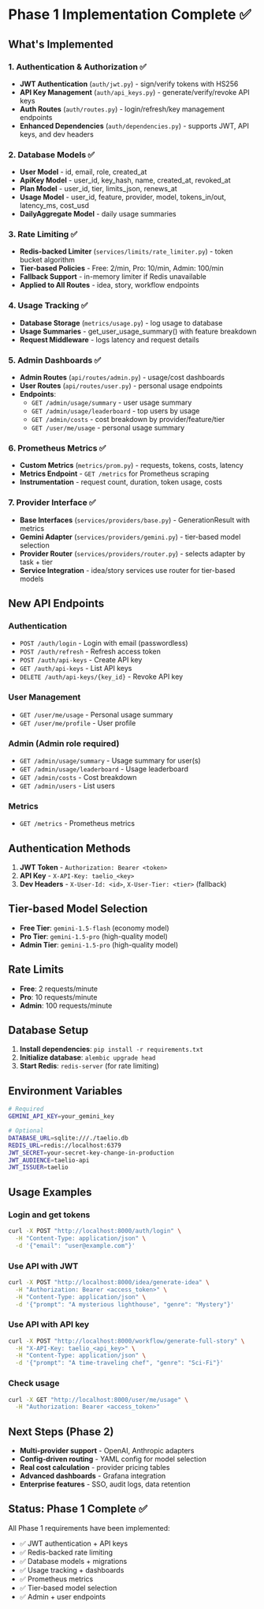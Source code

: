 # Phase 1 Implementation Complete ✅

## What's Implemented

### 1. Authentication & Authorization ✅
- **JWT Authentication** (`auth/jwt.py`) - sign/verify tokens with HS256
- **API Key Management** (`auth/api_keys.py`) - generate/verify/revoke API keys
- **Auth Routes** (`auth/routes.py`) - login/refresh/key management endpoints
- **Enhanced Dependencies** (`auth/dependencies.py`) - supports JWT, API keys, and dev headers

### 2. Database Models ✅
- **User Model** - id, email, role, created_at
- **ApiKey Model** - user_id, key_hash, name, created_at, revoked_at
- **Plan Model** - user_id, tier, limits_json, renews_at
- **Usage Model** - user_id, feature, provider, model, tokens_in/out, latency_ms, cost_usd
- **DailyAggregate Model** - daily usage summaries

### 3. Rate Limiting ✅
- **Redis-backed Limiter** (`services/limits/rate_limiter.py`) - token bucket algorithm
- **Tier-based Policies** - Free: 2/min, Pro: 10/min, Admin: 100/min
- **Fallback Support** - in-memory limiter if Redis unavailable
- **Applied to All Routes** - idea, story, workflow endpoints

### 4. Usage Tracking ✅
- **Database Storage** (`metrics/usage.py`) - log usage to database
- **Usage Summaries** - get_user_usage_summary() with feature breakdown
- **Request Middleware** - logs latency and request details

### 5. Admin Dashboards ✅
- **Admin Routes** (`api/routes/admin.py`) - usage/cost dashboards
- **User Routes** (`api/routes/user.py`) - personal usage endpoints
- **Endpoints**:
  - `GET /admin/usage/summary` - user usage summary
  - `GET /admin/usage/leaderboard` - top users by usage
  - `GET /admin/costs` - cost breakdown by provider/feature/tier
  - `GET /user/me/usage` - personal usage summary

### 6. Prometheus Metrics ✅
- **Custom Metrics** (`metrics/prom.py`) - requests, tokens, costs, latency
- **Metrics Endpoint** - `GET /metrics` for Prometheus scraping
- **Instrumentation** - request count, duration, token usage, costs

### 7. Provider Interface ✅
- **Base Interfaces** (`services/providers/base.py`) - GenerationResult with metrics
- **Gemini Adapter** (`services/providers/gemini.py`) - tier-based model selection
- **Provider Router** (`services/providers/router.py`) - selects adapter by task + tier
- **Service Integration** - idea/story services use router for tier-based models

## New API Endpoints

### Authentication
- `POST /auth/login` - Login with email (passwordless)
- `POST /auth/refresh` - Refresh access token
- `POST /auth/api-keys` - Create API key
- `GET /auth/api-keys` - List API keys
- `DELETE /auth/api-keys/{key_id}` - Revoke API key

### User Management
- `GET /user/me/usage` - Personal usage summary
- `GET /user/me/profile` - User profile

### Admin (Admin role required)
- `GET /admin/usage/summary` - Usage summary for user(s)
- `GET /admin/usage/leaderboard` - Usage leaderboard
- `GET /admin/costs` - Cost breakdown
- `GET /admin/users` - List users

### Metrics
- `GET /metrics` - Prometheus metrics

## Authentication Methods

1. **JWT Token** - `Authorization: Bearer <token>`
2. **API Key** - `X-API-Key: taelio_<key>`
3. **Dev Headers** - `X-User-Id: <id>`, `X-User-Tier: <tier>` (fallback)

## Tier-based Model Selection

- **Free Tier**: `gemini-1.5-flash` (economy model)
- **Pro Tier**: `gemini-1.5-pro` (high-quality model)
- **Admin Tier**: `gemini-1.5-pro` (high-quality model)

## Rate Limits

- **Free**: 2 requests/minute
- **Pro**: 10 requests/minute  
- **Admin**: 100 requests/minute

## Database Setup

1. **Install dependencies**: `pip install -r requirements.txt`
2. **Initialize database**: `alembic upgrade head`
3. **Start Redis**: `redis-server` (for rate limiting)

## Environment Variables

```bash
# Required
GEMINI_API_KEY=your_gemini_key

# Optional
DATABASE_URL=sqlite:///./taelio.db
REDIS_URL=redis://localhost:6379
JWT_SECRET=your-secret-key-change-in-production
JWT_AUDIENCE=taelio-api
JWT_ISSUER=taelio
```

## Usage Examples

### Login and get tokens
```bash
curl -X POST "http://localhost:8000/auth/login" \
  -H "Content-Type: application/json" \
  -d '{"email": "user@example.com"}'
```

### Use API with JWT
```bash
curl -X POST "http://localhost:8000/idea/generate-idea" \
  -H "Authorization: Bearer <access_token>" \
  -H "Content-Type: application/json" \
  -d '{"prompt": "A mysterious lighthouse", "genre": "Mystery"}'
```

### Use API with API key
```bash
curl -X POST "http://localhost:8000/workflow/generate-full-story" \
  -H "X-API-Key: taelio_<api_key>" \
  -H "Content-Type: application/json" \
  -d '{"prompt": "A time-traveling chef", "genre": "Sci-Fi"}'
```

### Check usage
```bash
curl -X GET "http://localhost:8000/user/me/usage" \
  -H "Authorization: Bearer <access_token>"
```

## Next Steps (Phase 2)

- **Multi-provider support** - OpenAI, Anthropic adapters
- **Config-driven routing** - YAML config for model selection
- **Real cost calculation** - provider pricing tables
- **Advanced dashboards** - Grafana integration
- **Enterprise features** - SSO, audit logs, data retention

## Status: Phase 1 Complete ✅

All Phase 1 requirements have been implemented:
- ✅ JWT authentication + API keys
- ✅ Redis-backed rate limiting  
- ✅ Database models + migrations
- ✅ Usage tracking + dashboards
- ✅ Prometheus metrics
- ✅ Tier-based model selection
- ✅ Admin + user endpoints
